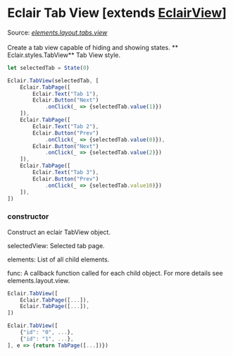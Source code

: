 # Eclair Tab View [extends [EclairView](https://github.com/SamGarlick/Eclair/tree/main/docs/elements/layout/view.md)]
Source: [_elements.layout.tabs.view_](https://github.com/SamGarlick/Eclair/tree/main/src/elements/layout/tabs/view.js)<br/><br/>
Create a tab view capable of hiding and showing states.
**
Eclair.styles.TabView**  Tab View style.
```javascript
let selectedTab = State(0)

Eclair.TabView(selectedTab, [
    Eclair.TabPage([
        Eclair.Text("Tab 1"),
        Eclair.Button("Next")
            .onClick(_ => {selectedTab.value(1)})
    ]),
    Eclair.TabPage([
        Eclair.Text("Tab 2"),
        Eclair.Button("Prev")
            .onClick(_ => {selectedTab.value(0)}),
        Eclair.Button("Next")
            .onClick(_ => {selectedTab.value(2)})
    ]),
    Eclair.TabPage([
        Eclair.Text("Tab 3"),
        Eclair.Button("Prev")
            .onClick(_ => {selectedTab.value10)})
    ]),
])
```
### constructor
Construct an eclair TabView object. 

selectedView: Selected tab page.

elements: List of all child elements.

func: A callback function called for each child object. For more details see elements.layout.view.
```javascript
Eclair.TabView([
    Eclair.TabPage([...]),
    Eclair.TabPage([...]),
])
```
```javascript
Eclair.TabView([
    {"id": "0", ...},
    {"id": "1", ...},
], e => {return TabPage([...])})
```